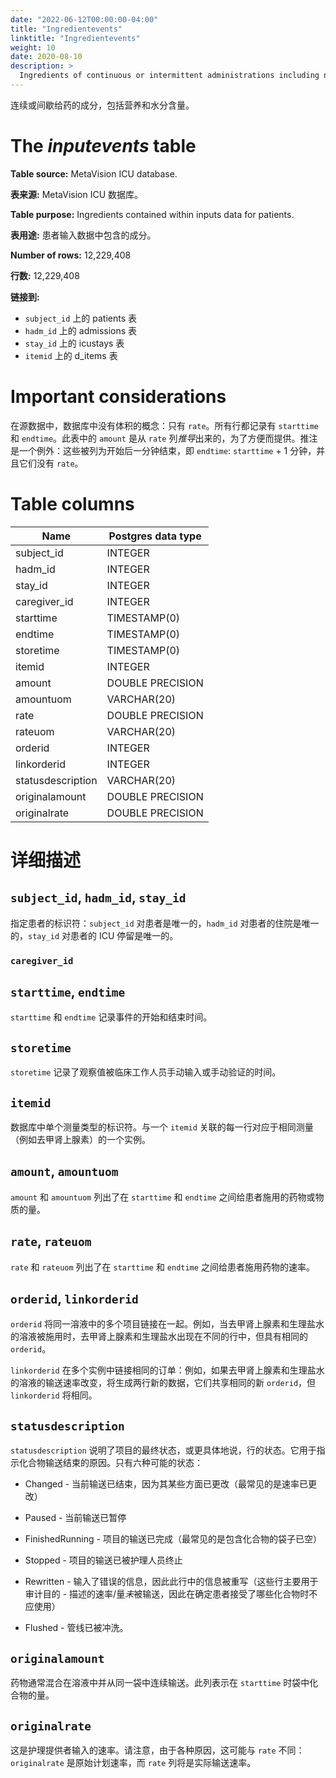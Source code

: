 ```yaml
---
date: "2022-06-12T00:00:00-04:00"
title: "Ingredientevents"
linktitle: "Ingredientevents"
weight: 10
date: 2020-08-10
description: >
  Ingredients of continuous or intermittent administrations including nutritional and water content.
---
```


连续或间歇给药的成分，包括营养和水分含量。

# The *inputevents* table

**Table source:** MetaVision ICU database.

**表来源:** MetaVision ICU 数据库。

**Table purpose:** Ingredients contained within inputs data for patients.

**表用途:** 患者输入数据中包含的成分。

**Number of rows:** 12,229,408

**行数:** 12,229,408

[//]: # (**Links to:**)

[//]: # ()
[//]: # (* patients on `subject_id`)

[//]: # (* admissions on `hadm_id`)

[//]: # (* icustays on `stay_id`)

[//]: # (* d_items on `itemid`)

**链接到:**

* `subject_id` 上的 patients 表
* `hadm_id` 上的 admissions 表
* `stay_id` 上的 icustays 表
* `itemid` 上的 d_items 表

# Important considerations

[//]: # (* In the source data, there is no concept of a volume in the database: only a `rate`. All rows are recorded with a `starttime` and an `endtime`. The `amount` in this table is *derived* from the `rate` column, and provided for convenience. An exception is bolus administrations: these are listed as ending one minute after they started, i.e. `endtime`: `starttime` + 1 minute, and they do not have a `rate`.)

在源数据中，数据库中没有体积的概念：只有 `rate`。所有行都记录有 `starttime` 和 `endtime`。此表中的 `amount` 是从 `rate` 列*推导*出来的，为了方便而提供。推注是一个例外：这些被列为开始后一分钟结束，即 `endtime`: `starttime` + 1 分钟，并且它们没有 `rate`。

# Table columns

| Name              | Postgres data type |
|-------------------|--------------------|
| subject\_id       | INTEGER            |
| hadm\_id          | INTEGER            |
| stay\_id          | INTEGER            |
| caregiver_id      | INTEGER            |
| starttime         | TIMESTAMP(0)       |
| endtime           | TIMESTAMP(0)       |
| storetime         | TIMESTAMP(0)       |
| itemid            | INTEGER            |
| amount            | DOUBLE PRECISION   |
| amountuom         | VARCHAR(20)        |
| rate              | DOUBLE PRECISION   |
| rateuom           | VARCHAR(20)        |
| orderid           | INTEGER            |
| linkorderid       | INTEGER            |
| statusdescription | VARCHAR(20)        |
| originalamount    | DOUBLE PRECISION   |
| originalrate      | DOUBLE PRECISION   |

# 详细描述

## `subject_id`, `hadm_id`, `stay_id`

[//]: # (Identifiers which specify the patient: `subject_id` is unique to a patient, `hadm_id` is unique to a patient hospital stay and `stay_id` is unique to a patient ICU stay.)

指定患者的标识符：`subject_id` 对患者是唯一的，`hadm_id` 对患者的住院是唯一的，`stay_id` 对患者的 ICU 停留是唯一的。

### `caregiver_id`


## `starttime`, `endtime`

[//]: # (`starttime` and `endtime` record the start and end time of the event.)

`starttime` 和 `endtime` 记录事件的开始和结束时间。

## `storetime`

[//]: # (`storetime` records the time at which an observation was manually input or manually validated by a member of the clinical staff.)

`storetime` 记录了观察值被临床工作人员手动输入或手动验证的时间。

## `itemid`

[//]: # (Identifier for a single measurement type in the database. Each row associated with one `itemid` which corresponds to an instantiation of the same measurement &#40;e.g. norepinephrine&#41;.)

数据库中单个测量类型的标识符。与一个 `itemid` 关联的每一行对应于相同测量（例如去甲肾上腺素）的一个实例。

## `amount`, `amountuom`

[//]: # (`amount` and `amountuom` list the amount of a drug or substance administered to the patient either between the `starttime` and `endtime`.)

`amount` 和 `amountuom` 列出了在 `starttime` 和 `endtime` 之间给患者施用的药物或物质的量。

## `rate`, `rateuom`

[//]: # (`rate` and `rateuom` list the rate at which the drug or substance was administered to the patient either between the `starttime` and `endtime`.)

`rate` 和 `rateuom` 列出了在 `starttime` 和 `endtime` 之间给患者施用药物的速率。

## `orderid`, `linkorderid`

[//]: # (`orderid` links multiple items contained in the same solution together. For example, when a solution of noradrenaline and normal saline is administered both noradrenaline and normal saline occur on distinct rows but will have the same `orderid`.)

`orderid` 将同一溶液中的多个项目链接在一起。例如，当去甲肾上腺素和生理盐水的溶液被施用时，去甲肾上腺素和生理盐水出现在不同的行中，但具有相同的 `orderid`。

[//]: # (`linkorderid` links the same order across multiple instantiations: for example, if the rate of delivery for the solution with noradrenaline and normal saline is changed, two new rows which share the same new `orderid` will be generated, but the `linkorderid` will be the same.)

`linkorderid` 在多个实例中链接相同的订单：例如，如果去甲肾上腺素和生理盐水的溶液的输送速率改变，将生成两行新的数据，它们共享相同的新 `orderid`，但 `linkorderid` 将相同。

## `statusdescription`

[//]: # (`statusdescription` states the ultimate status of the item, or more specifically, row. It is used to indicate why the delivery of the compound has ended. There are only six possible statuses:)

`statusdescription` 说明了项目的最终状态，或更具体地说，行的状态。它用于指示化合物输送结束的原因。只有六种可能的状态：

[//]: # (* Changed - The current delivery has ended as some aspect of it has changed &#40;most frequently, the rate has been changed&#41;)
* Changed - 当前输送已结束，因为其某些方面已更改（最常见的是速率已更改）

[//]: # (* Paused - The current delivery has been paused)
* Paused - 当前输送已暂停

[//]: # (* FinishedRunning - The delivery of the item has finished &#40;most frequently, the bag containing the compound is empty&#41;)
* FinishedRunning - 项目的输送已完成（最常见的是包含化合物的袋子已空）

[//]: # (* Stopped - The delivery of the item been terminated by the caregiver)
* Stopped - 项目的输送已被护理人员终止

[//]: # (* Rewritten - Incorrect information was input, and so the information in this row was rewritten &#40;these rows are primarily useful for auditing purposes - the rates/amounts described were *not* delivered and so should not be used if determining what compounds a patient has received&#41;)
* Rewritten - 输入了错误的信息，因此此行中的信息被重写（这些行主要用于审计目的 - 描述的速率/量*未*被输送，因此在确定患者接受了哪些化合物时不应使用）

[//]: # (* Flushed - A line was flushed.)
* Flushed - 管线已被冲洗。

## `originalamount`

[//]: # (Drugs are usually mixed within a solution and delivered continuously from the same bag. This column represents the amount of the compound contained in the bag at `starttime`.)

药物通常混合在溶液中并从同一袋中连续输送。此列表示在 `starttime` 时袋中化合物的量。

## `originalrate`

[//]: # (This is the rate that was input by the care provider. Note that this may differ from `rate` because of various reasons: `originalrate` was the original planned rate, while the `rate` column will be the true rate delivered.)

这是护理提供者输入的速率。请注意，由于各种原因，这可能与 `rate` 不同：`originalrate` 是原始计划速率，而 `rate` 列将是实际输送速率。
